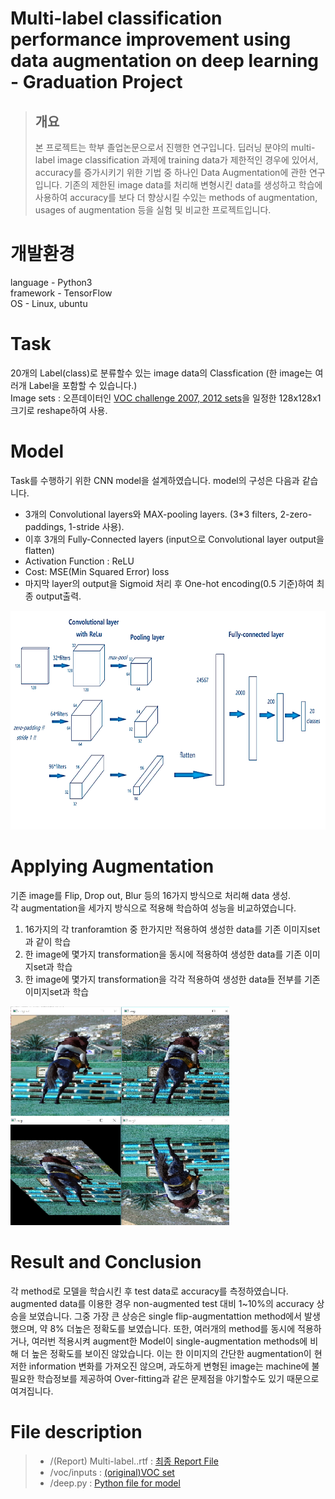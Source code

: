 
# Multi-label classification performance improvement using data augmentation on deep learning - Graduation Project
> ## 개요
> 본 프로젝트는 학부 졸업논문으로서 진행한 연구입니다. 딥러닝 분야의 multi-label image classification 과제에 training data가 제한적인 경우에 있어서, accuracy를 증가시키기 위한 기법 중 하나인 Data Augmentation에 관한 연구입니다. 기존의 제한된 image data를 처리해 변형시킨 data를 생성하고 학습에 사용하여 accuracy를 보다 더 향상시킬 수있는 methods of augmentation, usages of augmentation 등을 실험 및 비교한 프로젝트입니다.   

# 개발환경   
language - Python3   
framework - TensorFlow   
OS - Linux, ubuntu   


# Task
20개의 Label(class)로 분류할수 있는 image data의 Classfication (한 image는 여러개 Label을 포함할 수 있습니다.)     
Image sets : 오픈데이터인 [VOC challenge 2007, 2012 sets](https://github.com/jonitox/GraduationProject/tree/main/voc/inputs)을 일정한 128x128x1 크기로 reshape하여 사용.   

# Model
Task를 수행하기 위한 CNN model을 설계하였습니다. model의 구성은 다음과 같습니다.   
* 3개의 Convolutional layers와 MAX-pooling layers. (3*3 filters, 2-zero-paddings, 1-stride 사용).    
* 이후 3개의 Fully-Connected layers (input으로 Convolutional layer output을 flatten)   
* Activation Function : ReLU  
* Cost: MSE(Min Squared Error) loss   
* 마지막 layer의 output을 Sigmoid 처리 후 One-hot encoding(0.5 기준)하여 최종 output출력.   

   
<img src="/description/model.png" width="600px" height="350px" alt="1"></img>   

# Applying Augmentation   
기존 image를 Flip, Drop out, Blur 등의 16가지 방식으로 처리해 data 생성.   
각 augmentation을 세가지 방식으로 적용해 학습하여 성능을 비교하였습니다.   
1. 16가지의 각 tranforamtion 중 한가지만 적용하여 생성한 data를 기존 이미지set과 같이 학습
2. 한 image에 몇가지 transformation을 동시에 적용하여 생성한 data를 기존 이미지set과 학습
3. 한 image에 몇가지 transformation을 각각 적용하여 생성한 data들 전부를 기존 이미지set과 학습   
   
<img src="/description/augmentation.png" width="350px" height="350px" alt="1"></img>   

# Result and Conclusion   
각 method로 모델을 학습시킨 후 test data로 accuracy를 측정하였습니다. augmented data를 이용한 경우 non-augmented test 대비 1~10%의 accuracy 상승을 보였습니다. 그중 가장 큰 상승은 single flip-augmentattion method에서 발생했으며, 약 8% 더높은 정확도를 보였습니다. 또한, 여러개의 method를 동시에 적용하거나, 여러번 적용시켜 augment한 Model이 single-augmentation methods에 비해 더 높은 정확도를 보이진 않았습니다. 이는 한 이미지의 간단한 augmentation이 현저한 information 변화를 가져오진 않으며, 과도하게 변형된 image는 machine에 불필요한 학습정보를 제공하여 Over-fitting과 같은 문제점을 야기할수도 있기 때문으로 여겨집니다.     

# File description
>- /(Report) Multi-label..rtf : [최종 Report File](https://github.com/jonitox/GraduationProject/blob/main/(Report)%20Multi-label%20classification%20performance%20improvement%20using%20data%20augmentation%20on%20deep%20learning.rtf)
>- /voc/inputs : [(original)VOC set](https://github.com/jonitox/GraduationProject/tree/main/voc/inputs)
>- /deep.py : [Python file for model](https://github.com/jonitox/GraduationProject/blob/main/deep.py)
